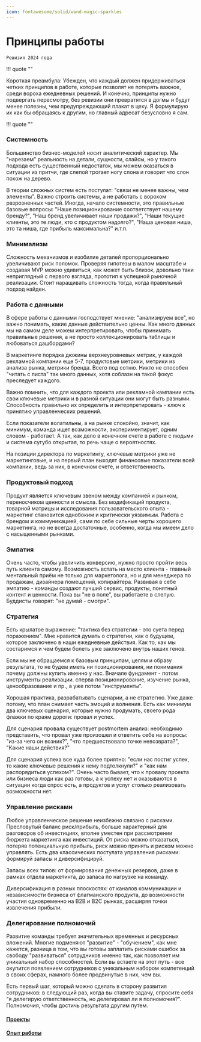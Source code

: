 ```yaml
---
icon: fontawesome/solid/wand-magic-sparkles
---
```

# Принципы работы
`Ревизия 2024 года`


!!! quote ""

Короткая преамбула:
Убежден, что каждый должен придерживаться четких принципов в работе, которые позволят не потерять важное, среди вороха ежедневных решений.
И конечно, принципы нужно подвергать пересмотру, без ревизии они превратятся в догмы и будут менее полезны, чем предупреждающий плакат в цеху.
Я формулирую их как бы обращаясь к другим, но главный адресат безусловно я сам.

!!! quote ""

### Системность
Большинство бизнес-моделей носит аналитический характер. Мы "нарезаем" реальность на детали, сущности, слайсы, но у такого подхода есть существенный недостаток, мы можем оказаться в ситуации из притчи, где слепой трогает ногу слона и говорит что слон похож на дерево.

В теории сложных систем есть постулат: "связи не менее важны, чем элементы". Важно строить системы, а не работать с ворохом разрозненных частей. Иногда, начало системности, это правильные базовые вопросы: "Наше позиционирование соответствует нашему бренду?", "Наш бренд увеличивает наши продажи?", "Наши текущие клиенты, это те люди, кто с продуктом надолго?", "Наша ценовая ниша, это та ниша, где прибыль максимальна?" и.т.п.

### Минимализм
Сложность механизмов и изобилие деталей пропорционально увеличивают риск поломок. Проверяя гипотезы в малом масштабе и создавая MVP можно удивиться, как может быть близок, довольно таки неприглядный с первого взгляда, прототип к успешной рыночной реализации. Стоит наращивать сложность тогда, когда правильный подход найден.

### Работа с данными
В сфере работы с данными господствует мнение: "анализируем все", но важно понимать, какие данные действительно ценны. Как много данных мы на самом деле можем интерпретировать, чтобы принимать правильные решения, а не просто коллекционировать таблицы и любоваться дашбордами?

В маркетинге порядка дюжины верхнеуровневых метрик, у каждой рекламной компании еще 5-7, продуктовые метрики, метрики из анализа рынка, метрики бренда. Всего под сотню. Никто не способен "читать с листа" так много данных, хотя соблазн на такой фокус преследует каждого.

Важно помнить, что для каждого проекта или рекламной кампании есть свои ключевые метрики и в разной ситуации они могут быть разными. Способность правильно их определить и интерпретировать - ключ к принятию управленческих решений.

Если показатели волатильны, а на рынке спокойно, значит, как минимум, команда ищет возможности, экспериментирует, одним словом - работает. А так, как дело в конечном счете в работе с людьми и система сугубо открытая, то речь чаще о вероятностях.

На позиции директора по маркетингу, ключевые метрики уже не маркетинговые, и на первый план выходят финансовые показатели всей компании, ведь за них, в конечном счете, и ответственность.

### Продуктовый подход
Продукт является ключевым звеном между компанией и рынком, переносчиком ценности и смысла. Без модификаций продукта, товарной матрицы и исследования пользовательского опыта - маркетинг становится однобоким и критически уязвимым. Работа с брендом и коммуникацией, сами по себе сильные черты хорошего маркетинга, но не всегда достаточные, особенно, когда мы имеем дело с насыщенными рынками.

### Эмпатия
Очень часто, чтобы увеличить конверсию, нужно просто пройти весь путь клиента самому. Возможность встать на место клиента - главный ментальный приём не только для маркетолога, но и для менеджера по продажам, дизайнера помещений, копирайтера. Развивая в себе эмпатию - команды создают лучший сервис, продукты, понятный контент и ценности. Пока вы "не в поле", вы работаете в слепую. Буддисты говорят: "не думай - смотри".

### Стратегия
Есть крылатое выражение: "тактика без стратегии - это суета перед поражением". Мне нравится думать о стратегии, как о будущем, которое заключено в наши ежедневные действия. Как то, как мы состаримся и чем будем болеть уже заключено внутрь наших генов.

Если мы не обращаемся к базовым принципам, целям и образу результата, то не будем иметь ни позиционирования, ни понимания почему должны купить именно у нас. Вначале фундамент - потом инструменты реализации. сперва позиционирование, изучение рынка, ценообразование и пр., а уже потом "инструменты".

Хорошая практика, разрабатывать сценарии, а не стратегию. Уже даже потому, что план снимает часть эмоций и волнения. Есть как минимум два ключевых сценария, которые нужно продумать, своего рода флажки по краям дороги: провал и успех.

Для сценария провала существует postmortem анализ: необходимо представить, что провал уже произошел и ответить себе на вопросы: "из-за чего он возник?", "что предшествовало точке невозврата?", "Какие наши действия?"

Для сценария успеха все куда более приятно: "если нас постиг успех, то какие ключевые решения к нему подтолкнули?" и "как нам распорядиться успехом?". Очень часто бывает, что к провалу проекта или бизнеса люди как раз готовы, а к успеху нет и оказываются в ситуации когда спрос есть, а продуктов и услуг столько реализовать возможности нет.

### Управление рисками
Любое управленческое решение неизбежно связано с рисками. Пресловутый баланс риск/прибыль, больше характерный для разговоров об инвестициях, вполне уместен при рассмотрении бюджета маркетинга как инвестиций. От риска можно отказаться, потеряв потенциальную прибыль, риск можно принять и риском можно управлять. Есть два классических постулата управления рисками: формируй запасы и диверсифицируй.

Запасы всех типов: от формирования денежных резервов, даже в рамках отдела маркетинга, до запаса по нагрузке на команду.

Диверсификация в разных плоскостях: от каналов коммуникации и независимости бизнеса от флагманского продукта, до возможности участия одновременно на B2B и B2C рынках, расширяя точки извлечения прибыли.

### Делегирование полномочий
Развитие команды требует значительных временных и ресурсных вложений. Многие подменяют "развитие" - "обучением", как мне кажется, разница в том, что вы готовы заплатить рисками ошибок за свободу "развиваться" сотрудников именно так, как позволяет им уникальный набор способностей. Если вы встаете на этот путь - все окупится появлением сотрудников с уникальным набором компетенций в своих сферах, намного более продвинутые в них, чем вы.

Есть первый шаг, который можно сделать в сторону развития сотрудников: в следующий раз, когда вы ставите задачу, спросите себя "я делегирую ответственность, но делегировал ли я полномочия?". Полномочия, чтобы достичь результата другим путем.

#### [Проекты](projects.md)

#### [Опыт работы](employment-history.md)
